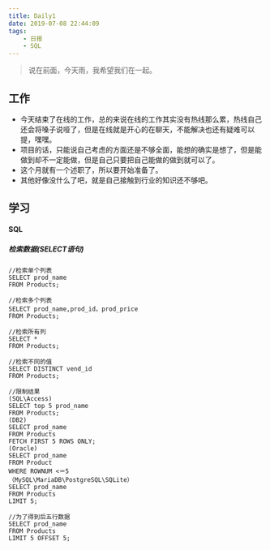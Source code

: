 ```yaml
---
title: Daily1
date: 2019-07-08 22:44:09
tags:
    - 日报
    - SQL
---
```


> 说在前面，今天雨，我希望我们在一起。

<!-- more -->

## 工作

* 今天结束了在线的工作，总的来说在线的工作其实没有热线那么累，热线自己还会将嗓子说哑了，但是在线就是开心的在聊天，不能解决也还有疑难可以提，嘿嘿。
* 项目的话，只能说自己考虑的方面还是不够全面，能想的确实是想了，但是能做到却不一定能做，但是自己只要把自己能做的做到就可以了。
* 这个月就有一个述职了，所以要开始准备了。
* 其他好像没什么了吧，就是自己接触到行业的知识还不够吧。

## 学习

#### SQL

##### 检索数据(SELECT语句)
```
//检索单个列表
SELECT prod_name
FROM Products;

//检索多个列表
SELECT prod_name,prod_id，prod_price
FROM Products;

//检索所有列
SELECT *
FROM Products;

//检索不同的值
SELECT DISTINCT vend_id
FROM Products;

//限制结果
(SQL\Access)
SELECT top 5 prod_name
FROM Products;
(DB2)
SELECT prod_name
FROM Products
FETCH FIRST 5 ROWS ONLY;
(Oracle)
SELECT prod_name
FROM Product
WHERE ROWNUM <＝5
（MySQL\MariaDB\PostgreSQL\SQLite）
SELECT prod_name
FROM Products
LIMIT 5;

//为了得到后五行数据
SELECT prod_name
FROM Products
LIMIT 5 OFFSET 5;
```
